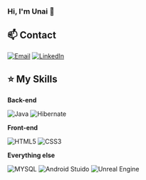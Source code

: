 ### Hi, I'm Unai 👋


## 📫 Contact

<a href="mailto:unaibh01@gmail.com">![Email](https://img.shields.io/badge/Gmail-D14836?style=for-the-badge&logo=gmail&logoColor=white)</a>
<a target="_blank" href="https://www.linkedin.com/in/unai-bonilla-hernandez">![LinkedIn](https://img.shields.io/badge/LinkedIn-0077B5?style=for-the-badge&logo=linkedin&logoColor=white)</a>


## ⭐ My Skills
**Back-end**

![Java](https://img.shields.io/badge/Java-ED8B00?style=for-the-badge&logo=java&logoColor=white)
![Hibernate](https://img.shields.io/badge/Hibernate-59666C?style=for-the-badge&logo=Hibernate&logoColor=white)


**Front-end**

![HTML5](https://img.shields.io/badge/html5-%23E34F26.svg?style=for-the-badge&logo=html5&logoColor=white)
![CSS3](https://img.shields.io/badge/css3-%231572B6.svg?style=for-the-badge&logo=css3&logoColor=white)


**Everything else**

![MYSQL](https://img.shields.io/badge/MySQL-005C84?style=for-the-badge&logo=mysql&logoColor=white)
![Android Stuido](https://img.shields.io/badge/Android_Studio-3DDC84?style=for-the-badge&logo=android-studio&logoColor=white)
![Unreal Engine](https://img.shields.io/badge/unrealengine-%23313131.svg?style=for-the-badge&logo=unrealengine&logoColor=white)

<!--
## ⚡ Posible next skills
**Back-end**
![C](https://img.shields.io/badge/C-00599C?style=for-the-badge&logo=c&logoColor=white)
![C++](https://img.shields.io/badge/C%2B%2B-00599C?style=for-the-badge&logo=c%2B%2B&logoColor=white)
![Python](https://img.shields.io/badge/Python-FFD43B?style=for-the-badge&logo=python&logoColor=blue)
![Kotlin](https://img.shields.io/badge/Kotlin-0095D5?&style=for-the-badge&logo=kotlin&logoColor=white)

**Front-end**
![JavaScript](https://img.shields.io/badge/JavaScript-323330?style=for-the-badge&logo=javascript&logoColor=F7DF1E)


**BBonLLo/BBonLLo** is a ✨ _special_ ✨ repository because its `README.md` (this file) appears on your GitHub profile.

Here are some ideas to get you started:

- 🔭 I’m currently working on ...
- 🌱 I’m currently learning ...
- 👯 I’m looking to collaborate on ...
- 🤔 I’m looking for help with ...
- 💬 Ask me about ...
- 📫 How to reach me: ...
- 😄 Pronouns: ...
- ⚡ Fun fact: ...
-->
